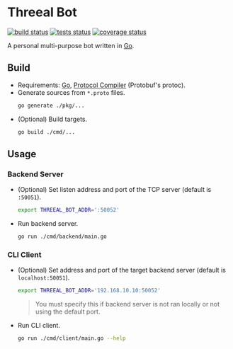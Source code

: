 # Threeal Bot

[![build status](https://img.shields.io/github/actions/workflow/status/threeal/threeal-bot/build.yml?branch=main)](https://github.com/threeal/threeal-bot/actions/workflows/build.yml)
[![tests status](https://img.shields.io/testspace/pass-ratio/threeal/threeal:threeal-bot/main)](https://threeal.testspace.com/projects/threeal:threeal-bot)
[![coverage status](https://img.shields.io/coveralls/github/threeal/threeal-bot/main)](https://coveralls.io/github/threeal/threeal-bot)

A personal multi-purpose bot written in [Go](https://go.dev/).

## Build

- Requirements: [Go](https://go.dev/doc/install), [Protocol Compiler](https://github.com/protocolbuffers/protobuf#protocol-compiler-installation) (Protobuf's protoc).
- Generate sources from `*.proto` files.
  ```sh
  go generate ./pkg/...
  ```
- (Optional) Build targets.
  ```sh
  go build ./cmd/...
  ```

## Usage

### Backend Server

- (Optional) Set listen address and port of the TCP server (default is `:50051`).
  ```sh
  export THREEAL_BOT_ADDR=':50052'
  ```
- Run backend server.
  ```sh
  go run ./cmd/backend/main.go
  ```

### CLI Client

- (Optional) Set address and port of the target backend server (default is `localhost:50051`).
  ```sh
  export THREEAL_BOT_ADDR='192.168.10.10:50052'
  ```
  > You must specify this if backend server is not ran locally or not using the default port.
- Run CLI client.
  ```sh
  go run ./cmd/client/main.go --help
  ```
